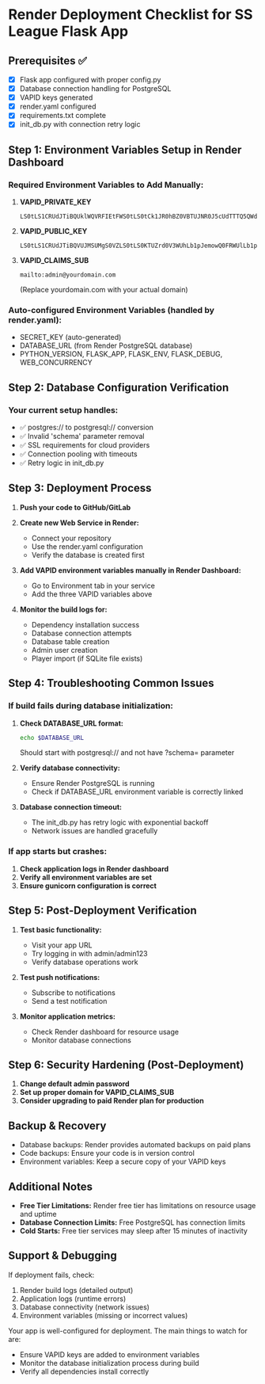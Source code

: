 # Render Deployment Checklist for SS League Flask App

## Prerequisites ✅
- [x] Flask app configured with proper config.py
- [x] Database connection handling for PostgreSQL
- [x] VAPID keys generated
- [x] render.yaml configured
- [x] requirements.txt complete
- [x] init_db.py with connection retry logic

## Step 1: Environment Variables Setup in Render Dashboard

### Required Environment Variables to Add Manually:

1. **VAPID_PRIVATE_KEY**
   ```
   LS0tLS1CRUdJTiBQUklWQVRFIEtFWS0tLS0tCk1JR0hBZ0VBTUJNR0J5cUdTTTQ5QWdFR0NDcUdTTTQ5QXdFSEJHMHdhd0lCQVFRZ3p5ZDRIOCt6eDZFRUQ5TDMKUkRTZ3E0S1p2NEFQWTJ3SmE5QUhPK3Jmd2wyaFJBTkNBQVQzdmdHWXpDcUQ4VnovRkh4V3BRQ1NYZUhPNnVqSQp3VXB2aTk2L3d6OXJQRkJZSzhDWGd4YzZKZ0ZXdlFaQ2JPb2gvNHhROGR0WTNIN1o4cjU0dlJvWQotLS0tLUVORCBQUklWQVRFIEtFWS0tLS0tCg==
   ```

2. **VAPID_PUBLIC_KEY**
   ```
   LS0tLS1CRUdJTiBQVUJMSUMgS0VZLS0tLS0KTUZrd0V3WUhLb1pJemowQ0FRWUlLb1pJemowREFRY0RRZ0FFOTc0Qm1Nd3FnL0ZjL3hSOFZxVUFrbDNoenVybwp5TUZLYjR2ZXY4TS9henhRV0N2QWw0TVhPaVlCVnIwR1FtenFJZitNVVBIYldOeCsyZksrZUwwYUdBPT0KLS0tLS1FTkQgUFVCTElDIEtFWS0tLS0tCg==
   ```

3. **VAPID_CLAIMS_SUB**
   ```
   mailto:admin@yourdomain.com
   ```
   (Replace yourdomain.com with your actual domain)

### Auto-configured Environment Variables (handled by render.yaml):
- SECRET_KEY (auto-generated)
- DATABASE_URL (from Render PostgreSQL database)
- PYTHON_VERSION, FLASK_APP, FLASK_ENV, FLASK_DEBUG, WEB_CONCURRENCY

## Step 2: Database Configuration Verification

### Your current setup handles:
- ✅ postgres:// to postgresql:// conversion
- ✅ Invalid 'schema' parameter removal
- ✅ SSL requirements for cloud providers
- ✅ Connection pooling with timeouts
- ✅ Retry logic in init_db.py

## Step 3: Deployment Process

1. **Push your code to GitHub/GitLab**
2. **Create new Web Service in Render:**
   - Connect your repository
   - Use the render.yaml configuration
   - Verify the database is created first

3. **Add VAPID environment variables manually in Render Dashboard:**
   - Go to Environment tab in your service
   - Add the three VAPID variables above

4. **Monitor the build logs for:**
   - Dependency installation success
   - Database connection attempts
   - Database table creation
   - Admin user creation
   - Player import (if SQLite file exists)

## Step 4: Troubleshooting Common Issues

### If build fails during database initialization:

1. **Check DATABASE_URL format:**
   ```bash
   echo $DATABASE_URL
   ```
   Should start with postgresql:// and not have ?schema= parameter

2. **Verify database connectivity:**
   - Ensure Render PostgreSQL is running
   - Check if DATABASE_URL environment variable is correctly linked

3. **Database connection timeout:**
   - The init_db.py has retry logic with exponential backoff
   - Network issues are handled gracefully

### If app starts but crashes:

1. **Check application logs in Render dashboard**
2. **Verify all environment variables are set**
3. **Ensure gunicorn configuration is correct**

## Step 5: Post-Deployment Verification

1. **Test basic functionality:**
   - Visit your app URL
   - Try logging in with admin/admin123
   - Verify database operations work

2. **Test push notifications:**
   - Subscribe to notifications
   - Send a test notification

3. **Monitor application metrics:**
   - Check Render dashboard for resource usage
   - Monitor database connections

## Step 6: Security Hardening (Post-Deployment)

1. **Change default admin password**
2. **Set up proper domain for VAPID_CLAIMS_SUB**
3. **Consider upgrading to paid Render plan for production**

## Backup & Recovery

- Database backups: Render provides automated backups on paid plans
- Code backups: Ensure your code is in version control
- Environment variables: Keep a secure copy of your VAPID keys

## Additional Notes

- **Free Tier Limitations:** Render free tier has limitations on resource usage and uptime
- **Database Connection Limits:** Free PostgreSQL has connection limits
- **Cold Starts:** Free tier services may sleep after 15 minutes of inactivity

## Support & Debugging

If deployment fails, check:
1. Render build logs (detailed output)
2. Application logs (runtime errors)
3. Database connectivity (network issues)
4. Environment variables (missing or incorrect values)

Your app is well-configured for deployment. The main things to watch for are:
- Ensure VAPID keys are added to environment variables
- Monitor the database initialization process during build
- Verify all dependencies install correctly
